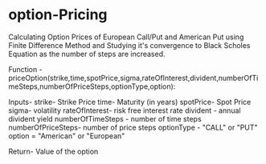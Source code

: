 # option-Pricing
Calculating Option Prices of European Call/Put and American Put using Finite Difference Method and Studying it's convergence to Black Scholes Equation as the number of steps are increased. 

Function - priceOption(strike,time,spotPrice,sigma,rateOfInterest,divident,numberOfTimeSteps,numberOfPriceSteps,optionType,option):


Inputs- strike- Strike Price
        time- Maturity (in years)
        spotPrice- Spot Price
        sigma- volatility 
        rateOfInterest- risk free interest rate
        divident - annual divident yield
        numberOfTimeSteps - number of time steps
        numberOfPriceSteps- number of price steps
        optionType - "CALL" or "PUT"
        option = "American" or "European"

Return- Value of the option
